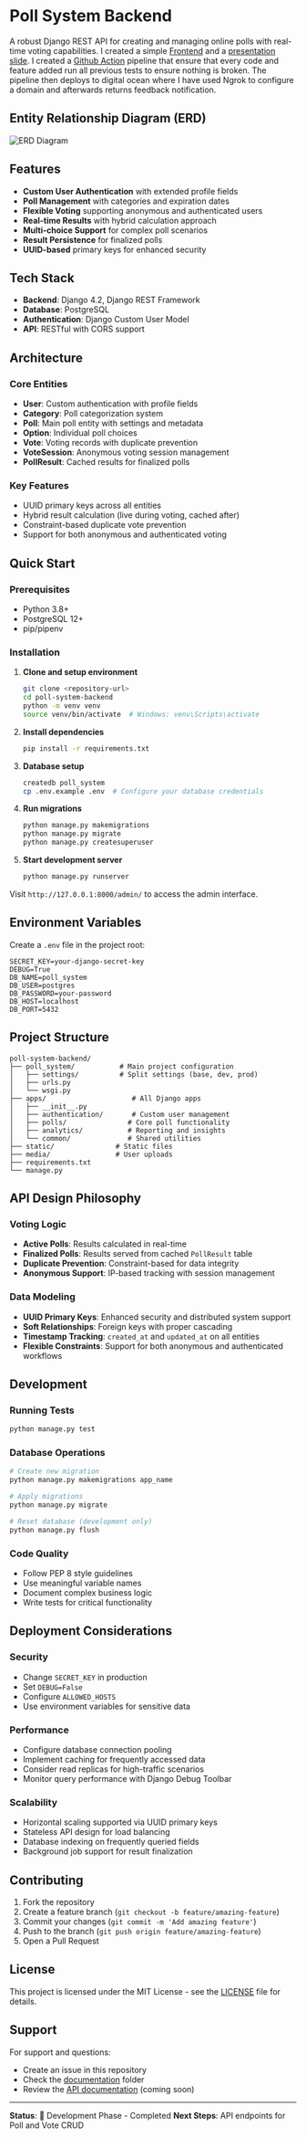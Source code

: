 # Poll System Backend

A robust Django REST API for creating and managing online polls with real-time voting capabilities. I created a simple [Frontend](https://37ae27a7e64b.ngrok-free.app/) and a [presentation slide](https://37ae27a7e64b.ngrok-free.app/presentation/). I created a [Github Action](https://github.com/brytebee/poll-system-backend/actions) pipeline that ensure that every code and feature added run all previous tests to ensure nothing is broken. The pipeline then deploys to digital ocean where I have used Ngrok to configure a domain and afterwards returns feedback notification.

## Entity Relationship Diagram (ERD)

![ERD Diagram](/static/images/presentation/erd_diagram.svg)

## Features

- **Custom User Authentication** with extended profile fields
- **Poll Management** with categories and expiration dates
- **Flexible Voting** supporting anonymous and authenticated users
- **Real-time Results** with hybrid calculation approach
- **Multi-choice Support** for complex poll scenarios
- **Result Persistence** for finalized polls
- **UUID-based** primary keys for enhanced security

## Tech Stack

- **Backend**: Django 4.2, Django REST Framework
- **Database**: PostgreSQL
- **Authentication**: Django Custom User Model
- **API**: RESTful with CORS support

## Architecture

### Core Entities

- **User**: Custom authentication with profile fields
- **Category**: Poll categorization system
- **Poll**: Main poll entity with settings and metadata
- **Option**: Individual poll choices
- **Vote**: Voting records with duplicate prevention
- **VoteSession**: Anonymous voting session management
- **PollResult**: Cached results for finalized polls

### Key Features

- UUID primary keys across all entities
- Hybrid result calculation (live during voting, cached after)
- Constraint-based duplicate vote prevention
- Support for both anonymous and authenticated voting

## Quick Start

### Prerequisites

- Python 3.8+
- PostgreSQL 12+
- pip/pipenv

### Installation

1. **Clone and setup environment**

   ```bash
   git clone <repository-url>
   cd poll-system-backend
   python -m venv venv
   source venv/bin/activate  # Windows: venv\Scripts\activate
   ```

2. **Install dependencies**

   ```bash
   pip install -r requirements.txt
   ```

3. **Database setup**

   ```bash
   createdb poll_system
   cp .env.example .env  # Configure your database credentials
   ```

4. **Run migrations**

   ```bash
   python manage.py makemigrations
   python manage.py migrate
   python manage.py createsuperuser
   ```

5. **Start development server**
   ```bash
   python manage.py runserver
   ```

Visit `http://127.0.0.1:8000/admin/` to access the admin interface.

## Environment Variables

Create a `.env` file in the project root:

```env
SECRET_KEY=your-django-secret-key
DEBUG=True
DB_NAME=poll_system
DB_USER=postgres
DB_PASSWORD=your-password
DB_HOST=localhost
DB_PORT=5432
```

## Project Structure

```
poll-system-backend/
├── poll_system/           # Main project configuration
│   ├── settings/          # Split settings (base, dev, prod)
│   ├── urls.py
│   └── wsgi.py
├── apps/                     # All Django apps
│   ├── __init__.py
│   ├── authentication/       # Custom user management
│   ├── polls/               # Core poll functionality
│   ├── analytics/           # Reporting and insights
│   └── common/              # Shared utilities
├── static/               # Static files
├── media/                # User uploads
├── requirements.txt
└── manage.py
```

## API Design Philosophy

### Voting Logic

- **Active Polls**: Results calculated in real-time
- **Finalized Polls**: Results served from cached `PollResult` table
- **Duplicate Prevention**: Constraint-based for data integrity
- **Anonymous Support**: IP-based tracking with session management

### Data Modeling

- **UUID Primary Keys**: Enhanced security and distributed system support
- **Soft Relationships**: Foreign keys with proper cascading
- **Timestamp Tracking**: `created_at` and `updated_at` on all entities
- **Flexible Constraints**: Support for both anonymous and authenticated workflows

## Development

### Running Tests

```bash
python manage.py test
```

### Database Operations

```bash
# Create new migration
python manage.py makemigrations app_name

# Apply migrations
python manage.py migrate

# Reset database (development only)
python manage.py flush
```

### Code Quality

- Follow PEP 8 style guidelines
- Use meaningful variable names
- Document complex business logic
- Write tests for critical functionality

## Deployment Considerations

### Security

- Change `SECRET_KEY` in production
- Set `DEBUG=False`
- Configure `ALLOWED_HOSTS`
- Use environment variables for sensitive data

### Performance

- Configure database connection pooling
- Implement caching for frequently accessed data
- Consider read replicas for high-traffic scenarios
- Monitor query performance with Django Debug Toolbar

### Scalability

- Horizontal scaling supported via UUID primary keys
- Stateless API design for load balancing
- Database indexing on frequently queried fields
- Background job support for result finalization

## Contributing

1. Fork the repository
2. Create a feature branch (`git checkout -b feature/amazing-feature`)
3. Commit your changes (`git commit -m 'Add amazing feature'`)
4. Push to the branch (`git push origin feature/amazing-feature`)
5. Open a Pull Request

## License

This project is licensed under the MIT License - see the [LICENSE](LICENSE) file for details.

## Support

For support and questions:

- Create an issue in this repository
- Check the [documentation](docs/) folder
- Review the [API documentation](docs/api.md) (coming soon)

---

**Status**: 🚧 Development Phase - Completed
**Next Steps**: API endpoints for Poll and Vote CRUD
